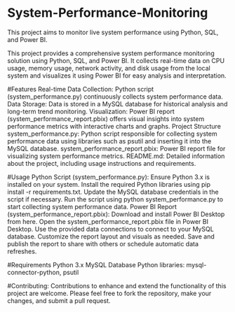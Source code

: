 # System-Performance-Monitoring
This project aims to monitor live system performance using Python, SQL, and Power BI.


This project provides a comprehensive system performance monitoring solution using Python, SQL, and Power BI. It collects real-time data on CPU usage, memory usage, network activity, and disk usage from the local system and visualizes it using Power BI for easy analysis and interpretation.

#Features
Real-time Data Collection: Python script (system_performance.py) continuously collects system performance data.
Data Storage: Data is stored in a MySQL database for historical analysis and long-term trend monitoring.
Visualization: Power BI report (system_performance_report.pbix) offers visual insights into system performance metrics with interactive charts and graphs.
Project Structure
system_performance.py: Python script responsible for collecting system performance data using libraries such as psutil and inserting it into the MySQL database.
system_performance_report.pbix: Power BI report file for visualizing system performance metrics.
README.md: Detailed information about the project, including usage instructions and requirements.

#Usage
Python Script (system_performance.py):
Ensure Python 3.x is installed on your system.
Install the required Python libraries using pip install -r requirements.txt.
Update the MySQL database credentials in the script if necessary.
Run the script using python system_performance.py to start collecting system performance data.
Power BI Report (system_performance_report.pbix):
Download and install Power BI Desktop from here.
Open the system_performance_report.pbix file in Power BI Desktop.
Use the provided data connections to connect to your MySQL database.
Customize the report layout and visuals as needed.
Save and publish the report to share with others or schedule automatic data refreshes.

#Requirements
Python 3.x
MySQL Database
Python libraries: mysql-connector-python, psutil

#Contributing:
Contributions to enhance and extend the functionality of this project are welcome. Please feel free to fork the repository, make your changes, and submit a pull request.
